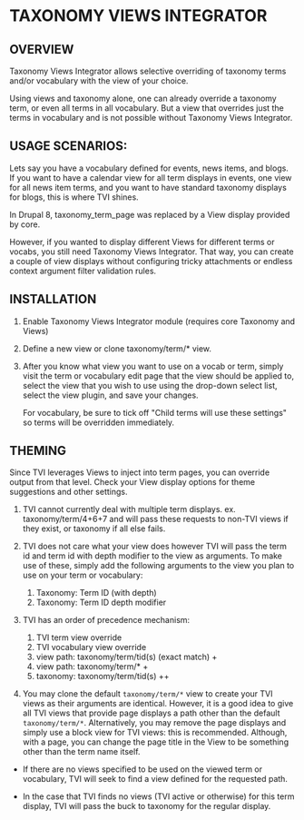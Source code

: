 # TAXONOMY VIEWS INTEGRATOR

## OVERVIEW

Taxonomy Views Integrator allows selective overriding of taxonomy terms and/or
vocabulary with the view of your choice.

Using views and taxonomy alone, one can already override a taxonomy term, or
even all terms in all vocabulary. But a view that overrides just the terms in
vocabulary and is not possible without Taxonomy Views Integrator.

## USAGE SCENARIOS:

Lets say you have a vocabulary defined for events, news items, and blogs.  If
you want to have a calendar view for all term displays in events, one view for
all news item terms, and you want to have standard taxonomy displays for blogs,
this is where TVI shines.

In Drupal 8, taxonomy_term_page was replaced by a View display provided by core.

However, if you wanted to display different Views for different terms or vocabs,
you still need Taxonomy Views Integrator. That way, you can create a couple of
view displays without configuring tricky attachments or endless context argument
filter validation rules.

## INSTALLATION

1. Enable Taxonomy Views Integrator module (requires core Taxonomy and Views)

2. Define a new view or clone taxonomy/term/* view.

3. After you know what view you want to use on a vocab or term, simply visit
   the term or vocabulary edit page that the view should be applied to, select
   the view that you wish to use using the drop-down select list, select the
   view plugin, and save your changes.

   For vocabulary, be sure to tick off "Child terms will use these settings" so
   terms will be overridden immediately.

## THEMING

Since TVI leverages Views to inject into term pages, you can override output
from that level. Check your View display options for theme suggestions and other
settings.

1. TVI cannot currently deal with multiple term displays.
   ex. taxonomy/term/4+6+7 and will pass these requests to non-TVI views if
   they exist, or taxonomy if all else fails.

2. TVI does not care what your view does however TVI will pass the term id and
   term id with depth modifier to the view as arguments.  To make use of these,
   simply add the following arguments to the view you plan to use on your term
   or vocabulary:

   1. Taxonomy: Term ID (with depth)
   2. Taxonomy: Term ID depth modifier

3. TVI has an order of precedence mechanism:

   1. TVI term view override
   2. TVI vocabulary view override
   3. view path: taxonomy/term/tid(s) (exact match) +
   4. view path: taxonomy/term/* +
   5. taxonomy: taxonomy/term/tid(s) ++

4. You may clone the default `taxonomy/term/*` view to create your TVI views as
   their arguments are identical. However, it is a good idea to give all TVI
   views that provide page displays a path other than the default
   `taxonomy/term/*`. Alternatively, you may remove the page displays and simply
   use a block view for TVI views: this is recommended. Although, with a page,
   you can change the page title in the View to be something other than the term
   name itself.

- If there are no views specified to be used on the viewed term or vocabulary,
  TVI will seek to find a view defined for the requested path.

- In the case that TVI finds no views (TVI active or otherwise) for this term
   display, TVI will pass the buck to taxonomy for the regular display.
